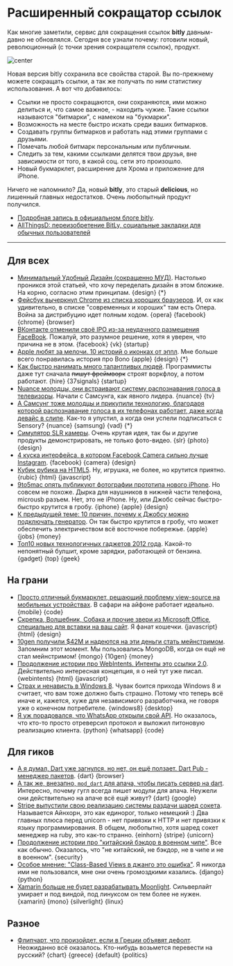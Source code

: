 # Расширенный сокращатор ссылок

Как многие заметили, сервис для сокращения ссылок **bitly** давным-давно не обновлялся. Сегодня все узнали почему: готовили новый, революционный (с точки зрения сокращателя ссылок), продукт.

![center](http://chyo.ru/testbundle.png)

Новая версия bitly сохранила все свойства старой. Вы по-прежнему можете сокращать ссылки, а так же получать по ним статистику использования. А вот что добавилось:

* Ссылки не просто сокращаются, они сохраняются, ими можно делиться и, что самое важное, - находить чужие. Такие ссылки называются "битмарки", с намеком на "букмарки".
* Возможность на месте быстро искать среди ваших битмарков.
* Создавать группы битмарков и работать над этими группами с друзьями.
* Помечать любой битмарк персональным или публичным.
* Следить за тем, какими ссылками делятся твои друзья, вне зависимости от того, в какой соц. сети это произошло.
* Новый букмарклет, расширение для Хрома и приложение для iPhone.

Ничего не напомнило? Да, новый **bitly**, это старый **delicious**, но лишенный главных недостатков. Очень любопытный продукт получился.

* [Подробная запись в официальном блоге bitly](http://blog.bitly.com/post/23998132587/welcome-to-the-new-bitly).
* [AllThingsD: переизобретение BitLy, социальные закладки для обычных пользователей](http://allthingsd.com/20120529/the-reinvention-of-bitly-a-social-bookmarking-site-for-mainstream-users/)

-----

## Для всех
* [Минимальный Удобный Дизайн (сокращенно МУД)](http://www.smashingmagazine.com/2012/05/29/mud-minimum-usable-design/). Настолько проникся этой статьей, что хочу переделать дизайн в этом бложике. На корню, согласно этим принципам. {design} {*}
* [Фейсбук вычеркнул Chrome из списка хороших браузеров](http://www.zurb.com/article/991/facebooks-unsupported-browsers-whats-goin). И, ох как удивительно, в списке "современных и хороших" там есть Опера. Война за дистрибуцию идет полным ходом. {opera} {facebook} {chrome} {browser}
* [ВКонтакте отменили своё IPO из-за неудачного размещения FaceBook](http://blogs.wsj.com/emergingeurope/2012/05/29/russian-social-network-cancels-ipo-after-facebook-woes/). Пожалуй, это разумное решение, хотя я уверен, что причина не в этом. {facebook} {vk} {startup}
* [Apple любят за мелочи. 10 историй о иконках от эппл](http://thenextweb.com/apple/2012/05/28/the-interesting-secret-stories-behind-10-apple-icons/). Мне больше всего понравилась история про Bono {apple} {design} {*}
* [Как быстро нанимать много талантливых людей](http://ryanleecarson.tumblr.com/post/23990414000/how-to-hire-a-lot-of-talented-people-very-quickly). Программисты даже тут сначала <del>пишут фреймворк</del> строят воркфлоу, а потом работают. {hire} {37signals} {startup}
* [Nuance молодцы, они встраивают систему распознавания голоса в телевизоры](http://www.kurzweilai.net/where-speech-recognition-is-going). Начали с Самсунга, как явного лидера. {nuance} {tv}
* [А Самсунг тоже молодцы и прикупили технологию, благодаря которой распознавание голоса в их телефонах работает, даже когда девайс в слипе](http://mashable.com/2012/05/29/sensory-galaxy-s-iii/). Как-то я упустил, а когда они успели подписаться с Sensory? {nuance} {samsung} {vad} {*}
* [Симулятор SLR камеры](http://camerasim.com/camera-simulator/). Очень крутая идея, так бы и другие продукты демонстрировать, не только фото-видео. {slr} {photo} {design}
* [4 куска интерфейса, в котором Facebook Camera сильно лучше Instagram](http://www.fastcodesign.com/1669898/4-ui-lessons-for-instagram-from-facebook-s-new-instagram-clone). {facebook} {camera} {design}
* [Кубик рубика на HTML5](http://html5rubik.com/). Ну, игрушка, не более, но  крутится приятно. {rubic} {html} {javascript}
* [9to5mac опять публикуют фотографии прототипа нового iPhone](http://9to5mac.com/2012/05/29/photos-black-and-white-next-generation-metal-iphone-backs-mini-dock-taller-screen-moved-earphone-jack-present/). Но совсем не похоже. Дырка для наушников в нижней части телефона, microusb разъем. Нет, это не iPhone. Ну, или Джобс сейчас быстро-быстро крутится в гробу. {iphone} {apple} {design}
* [К предыдущей теме: 10 причин, почему к Джобсу можно подключать генератор](http://gizmodo.com/5913071/10-changes-that-must-have-steve-jobs-rolling-in-his-grave). Он так быстро крутится в гробу, что может обеспечить электричеством всё восточное побережье. {apple} {jobs} {money}
* [Топ10 новых технологичных гаджетов 2012 года](http://www.toptensthings.com/2012/05/top-10-new-tech-gadgets-2012-2/). Какой-то непонятный булшит, кроме зарядки, работающей от бензина. {gadget} {top} {geek}


## На грани
* [Просто отличный букмарклет, решающий проблему view-source на мобильных устройствах](http://snoopy.allmarkedup.com/). В сафари на айфоне работает идеально. {mobile} {code}
* [Скрепка, Волшебник, Собака и прочие звери из Microsoft Office, специально для вставки на ваш сайт](http://www.smore.com/clippy-js). Я фанат кошечки. {javascript} {html} {design}
* [10gen получили $42М и надеются на эти деньги стать мейнстримом](http://gigaom.com/cloud/with-42m-more-10gen-wants-to-take-mongodb-mainstream/). Запомним этот момент. Мы пользовались MongoDB, когда он ещё не стал мейнстримом! {mongo} {10gen} {money}
* [Продолжение истории про WebIntents. Интенты это ссылки 2.0](http://blog.superfeedr.com/webintents-links2/). Действительно интересная концепция, я о ней тут уже писал. {webintents} {html} {javascript}
* [Страх и ненависть в Windows 8](http://mobileopportunity.blogspot.com/2012/05/fear-and-loathing-and-windows-8.html). Чувак боится прихода Windows 8 и считает, что вам тоже должно быть страшно. Потому что теперь всё иначе и, кажется, хуже для независимого разработчика, не говоря уже о конечном потребителе. {windows8} {desktop}
* [Я уж порадовался, что WhatsApp открыли свой API](https://github.com/venomous0x/WhatsAPI). Но оказалось, что кто-то просто отреверсил протокол и выложил питоновую реализацию клиента. {python} {whatsapp} {code}

## Для гиков
* [А я думал, Dart уже загнулся, но нет, он ещё ползает. Dart Pub - менеджер пакетов](http://japhr.blogspot.com/2012/05/dart-pub-for-local-development.html). {dart} {browser}
* [А так же, внезапно, `mod_dart` для апача, чтобы писать сервер на dart](http://webdev360.com/dart-goes-server-side-with-mod-dart-apache-module-42926.html). Интересно, почему гугл всегда пишет модули для апача. Неужели они действительно на апаче всё ещё живут? {dart} {google}
* [Stripe выпустили свою реализацию системы раздачи шаред сокета](https://stripe.com/blog/meet-einhorn).  Называется Айнхорн, это как единорог, только немецкий :) Два главных плюса перед unicorn - нет привязки к HTTP и нет привязки к языку программирования. В общем, любопытно, хотя шаред сокет менеджер на ruby, это как-то странно. {einhorn} {stripe} {unicorn}
* [Продолжение истории про "китайский бэкдор в военном чипе"](http://erratasec.blogspot.com/2012/05/bogus-story-no-chinese-backdoor-in.html). Все как обычно. Оказалось, что "не китайский, не бэкдор, не в чипе и не в военном". {security}
* [Особое мнение: "Class-Based Views в джанго это ошибка"](http://lukeplant.me.uk/blog/posts/djangos-cbvs-were-a-mistake/). Я никогда ими не пользовался, мне они очень громоздкими казались. {django} {python}
* [Xamarin больше не будет разрабатывать Moonlight](http://www.zdnet.com/blog/microsoft/xamarin-abandons-its-silverlight-for-linux-technology/12797).  Сильверлайт умирает и под виндой, под линуксом он тем более не нужен. {xamarin} {mono} {silverlight} {linux}

## Разное
* [Флипчарт, что произойдет, если в Греции объявят дефолт](http://www.marketplace.org/topics/world/easy-street/what-happens-if-greece-defaults-flow-chart). Неожиданно всё оказалось. Кто-нибудь возьмется перевести на русский? {chart} {greece} {default} {politics}


